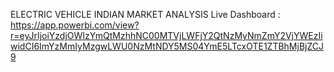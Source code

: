 ELECTRIC VEHICLE INDIAN MARKET ANALYSIS
Live Dashboard : https://app.powerbi.com/view?r=eyJrIjoiYzdjOWIzYmQtMzhhNC00MTVjLWFjY2QtNzMyNmZmY2VjYWEzIiwidCI6ImYzMmIyMzgwLWU0NzMtNDY5MS04YmE5LTcxOTE1ZTBhMjBjZCJ9
